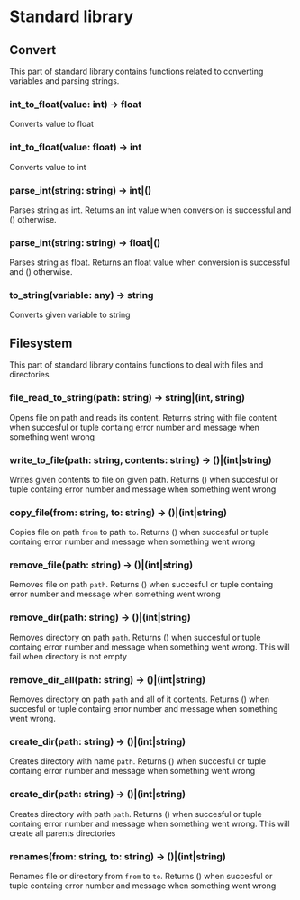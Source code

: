 # Standard library

## Convert
This part of standard library contains functions related to converting variables and parsing strings.

### int_to_float(value: int) -> float
Converts value to float

### int_to_float(value: float) -> int
Converts value to int

### parse_int(string: string) -> int|()
Parses string as int. Returns an int value when conversion is successful and () otherwise.

### parse_int(string: string) -> float|()
Parses string as float. Returns an float value when conversion is successful and () otherwise.

### to_string(variable: any) -> string
Converts given variable to string

## Filesystem
This part of standard library contains functions to deal with files and directories

### file_read_to_string(path: string) -> string|(int, string)
Opens file on path and reads its content. Returns string with file content when succesful or tuple containg error number and message when something went wrong

### write_to_file(path: string, contents: string) -> ()|(int|string)
Writes given contents to file on given path.
Returns () when succesful or tuple containg error number and message when something went wrong

### copy_file(from: string, to: string) -> ()|(int|string)
Copies file on path `from` to path `to`.
Returns () when succesful or tuple containg error number and message when something went wrong

### remove_file(path: string) -> ()|(int|string)
Removes file on path `path`.
Returns () when succesful or tuple containg error number and message when something went wrong

### remove_dir(path: string) -> ()|(int|string)
Removes directory on path `path`.
Returns () when succesful or tuple containg error number and message when something went wrong.
This will fail when directory is not empty

### remove_dir_all(path: string) -> ()|(int|string)
Removes directory on path `path` and all of it contents.
Returns () when succesful or tuple containg error number and message when something went wrong.

### create_dir(path: string) -> ()|(int|string)
Creates directory with name `path`.
Returns () when succesful or tuple containg error number and message when something went wrong

### create_dir(path: string) -> ()|(int|string)
Creates directory with path `path`.
Returns () when succesful or tuple containg error number and message when something went wrong.
This will create all parents directories

### renames(from: string, to: string) -> ()|(int|string)
Renames file or directory from `from` to `to`.
Returns () when succesful or tuple containg error number and message when something went wrong